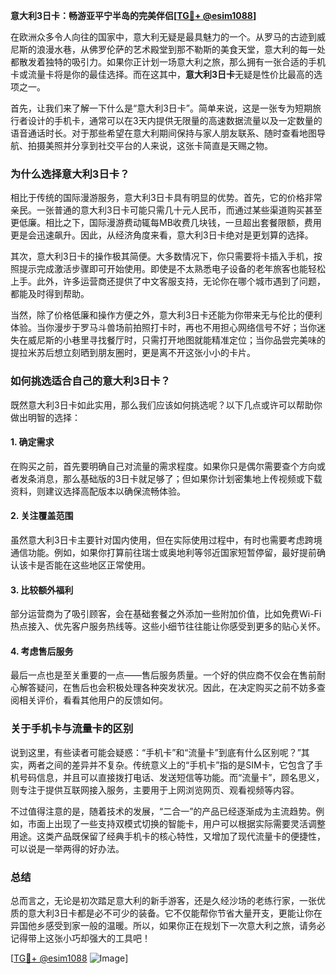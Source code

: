 **意大利3日卡：畅游亚平宁半岛的完美伴侣[[TG💪+ @esim1088](https://t.me/s/esim1088)]**

在欧洲众多令人向往的国家中，意大利无疑是最具魅力的一个。从罗马的古迹到威尼斯的浪漫水巷，从佛罗伦萨的艺术殿堂到那不勒斯的美食天堂，意大利的每一处都散发着独特的吸引力。如果你正计划一场意大利之旅，那么拥有一张合适的手机卡或流量卡将是你的最佳选择。而在这其中，**意大利3日卡**无疑是性价比最高的选项之一。

首先，让我们来了解一下什么是“意大利3日卡”。简单来说，这是一张专为短期旅行者设计的手机卡，通常可以在3天内提供无限量的高速数据流量以及一定数量的语音通话时长。对于那些希望在意大利期间保持与家人朋友联系、随时查看地图导航、拍摄美照并分享到社交平台的人来说，这张卡简直是天赐之物。

### **为什么选择意大利3日卡？**

相比于传统的国际漫游服务，意大利3日卡具有明显的优势。首先，它的价格非常亲民。一张普通的意大利3日卡可能只需几十元人民币，而通过某些渠道购买甚至更低廉。相比之下，国际漫游费动辄每MB收费几块钱，一旦超出套餐限额，费用更是会迅速飙升。因此，从经济角度来看，意大利3日卡绝对是更划算的选择。

其次，意大利3日卡的操作极其简便。大多数情况下，你只需要将卡插入手机，按照提示完成激活步骤即可开始使用。即使是不太熟悉电子设备的老年旅客也能轻松上手。此外，许多运营商还提供了中文客服支持，无论你在哪个城市遇到了问题，都能及时得到帮助。

当然，除了价格低廉和操作方便之外，意大利3日卡还能为你带来无与伦比的便利体验。当你漫步于罗马斗兽场前拍照打卡时，再也不用担心网络信号不好；当你迷失在威尼斯的小巷里寻找餐厅时，只需打开地图就能精准定位；当你品尝完美味的提拉米苏后想立刻晒到朋友圈时，更是离不开这张小小的卡片。

### **如何挑选适合自己的意大利3日卡？**

既然意大利3日卡如此实用，那么我们应该如何挑选呢？以下几点或许可以帮助你做出明智的选择：

#### **1. 确定需求**
在购买之前，首先要明确自己对流量的需求程度。如果你只是偶尔需要查个方向或者发条消息，那么基础版的3日卡就足够了；但如果你计划密集地上传视频或下载资料，则建议选择高配版本以确保流畅体验。

#### **2. 关注覆盖范围**
虽然意大利3日卡主要针对国内使用，但在实际使用过程中，有时也需要考虑跨境通信功能。例如，如果你打算前往瑞士或奥地利等邻近国家短暂停留，最好提前确认该卡是否能在这些地区正常使用。

#### **3. 比较额外福利**
部分运营商为了吸引顾客，会在基础套餐之外添加一些附加价值，比如免费Wi-Fi热点接入、优先客户服务热线等。这些小细节往往能让你感受到更多的贴心关怀。

#### **4. 考虑售后服务**
最后一点也是至关重要的一点——售后服务质量。一个好的供应商不仅会在售前耐心解答疑问，在售后也会积极处理各种突发状况。因此，在决定购买之前不妨多查阅相关评价，看看其他用户的反馈如何。

### **关于手机卡与流量卡的区别**

说到这里，有些读者可能会疑惑：“手机卡”和“流量卡”到底有什么区别呢？”其实，两者之间的差异并不复杂。传统意义上的“手机卡”指的是SIM卡，它包含了手机号码信息，并且可以直接拨打电话、发送短信等功能。而“流量卡”，顾名思义，则专注于提供互联网接入服务，主要用于上网浏览网页、观看视频等内容。

不过值得注意的是，随着技术的发展，“二合一”的产品已经逐渐成为主流趋势。例如，市面上出现了一些支持双模式切换的智能卡，用户可以根据实际需要灵活调整用途。这类产品既保留了经典手机卡的核心特性，又增加了现代流量卡的便捷性，可以说是一举两得的好办法。

### **总结**

总而言之，无论是初次踏足意大利的新手游客，还是久经沙场的老练行家，一张优质的意大利3日卡都是必不可少的装备。它不仅能帮你节省大量开支，更能让你在异国他乡感受到家一般的温暖。所以，如果你正在规划下一次意大利之旅，请务必记得带上这张小巧却强大的工具吧！

[[TG💪+ @esim1088](https://t.me/s/esim1088) ![Image](https://i.postimg.cc/4NQfJmqS/Snipaste-2025-05-13-00-14-12.png)]